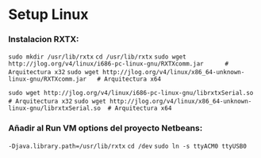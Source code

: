 # Setup Linux

### Instalacion RXTX:

  ``sudo mkdir /usr/lib/rxtx``
  ``cd /usr/lib/rxtx``
  ``sudo wget http://jlog.org/v4/linux/i686-pc-linux-gnu/RXTXcomm.jar  	   # Arquitectura x32``
  ``sudo wget http://jlog.org/v4/linux/x86_64-unknown-linux-gnu/RXTXcomm.jar   # Arquitectura x64``
  
  ``sudo wget http://jlog.org/v4/linux/i686-pc-linux-gnu/librxtxSerial.so         # Arquitectura x32``
  ``sudo wget http://jlog.org/v4/linux/x86_64-unknown-linux-gnu/librxtxSerial.so  # Arquitectura x64``

### Añadir al Run VM options del proyecto Netbeans:

  ``-Djava.library.path=/usr/lib/rxtx``
  ``cd /dev``
  ``sudo ln -s ttyACM0 ttyUSB0``
